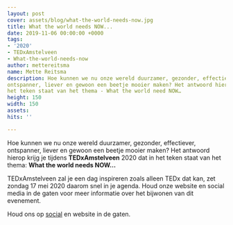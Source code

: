```yaml
---
layout: post
cover: assets/blog/what-the-world-needs-now.jpg
title: What the world needs NOW...
date: 2019-11-06 00:00:00 +0000
tags:
- '2020'
- TEDxAmstelveen
- What-the-world-needs-now
author: mettereitsma
name: Mette Reitsma
description: Hoe kunnen we nu onze wereld duurzamer, gezonder, effectiever,
ontspanner, liever en gewoon een beetje mooier maken? Het antwoord hierop krijg je tijdens TEDxAmstelveen 2020 dat in
het teken staat van het thema - What the world need NOW…
height: 150
width: 150
assets:
hits: ''

---
```

Hoe kunnen we nu onze wereld duurzamer, gezonder, effectiever,
ontspanner, liever en gewoon een beetje mooier maken?
Het antwoord hierop krijg je tijdens **TEDxAmstelveen** 2020 dat in
het teken staat van het thema: **What the world needs NOW…**

TEDxAmstelveen zal je een dag inspireren zoals alleen TEDx dat
kan, zet zondag 17 mei 2020 daarom snel in je agenda. Houd onze
website en social media in de gaten voor meer informatie over het
bijwonen van dit evenement.

Houd ons op [social](https://www.facebook.com/TEDxAmstelveen "Facebook") en website in de gaten.
